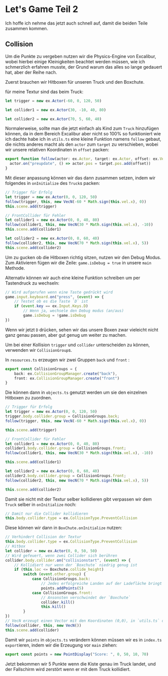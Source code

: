 # Let's Game Teil 2

Ich hoffe ich nehme das jetzt auch schnell auf, damit die beiden Teile zusammen kommen.

## Collision

Um die Punkte zu vergeben nutzen wir die Physics-Engine von Excalibur, wobei hierbei einige Kleinigkeiten beachtet werden müssen, wie ich schmerzlich erfahren musste, der Grund warum das alles so lange gedauert hat, aber der Reihe nach.

Zuerst brauchen wir Hitboxen für unseren Truck und den Boxchute.

für meine Textur sind das beim Truck:

``` typescript
let trigger = new ex.Actor(-60, 0, 120, 50)

let collider1 = new ex.Actor(30, -10, 40, 80)

let collider2 = new ex.Actor(70, 5, 60, 40)
```

Normalerweise, sollte man die jetzt einfach als Kind zum `Truck` hinzufügen können, da in dem Bereich Excalibur aber nicht so 100% so funktioniert wie ich dachte habe ich in `utils.ts` eine kleine Funktion namens `follow` gebaut, die nichts anderes macht als den `actor` zum `target` zu verschieben, wobei wir unsere relativen Koordinaten in `offset` packen:

``` typescript
export function follow(actor: ex.Actor, target: ex.Actor, offset: ex.Vector) {
  actor.on("preupdate", () => actor.pos = target.pos.add(offset))
}
```

Mit dieser anpassung können wir das dann zusammen setzen, indem wir folgendes in `onInitialize` des `Truck`s packen:

``` typescript
// Trigger für Erfolg
let trigger = new ex.Actor(0, 0, 120, 50)
follow(trigger, this, new VecN(-60 * Math.sign(this.vel.x), 0))
this.scene.add(trigger)

// FrontCollider für Fehler
let collider1 = new ex.Actor(0, 0, 40, 80)
follow(collider1, this, new VecN(30 * Math.sign(this.vel.x), -10))
this.scene.add(collider1)

let collider2 = new ex.Actor(0, 0, 60, 40)
follow(collider2, this, new VecN(70 * Math.sign(this.vel.x), 5))
this.scene.add(collider2)
```

Um zu gucken ob die Hitboxen richtig sitzen, nutzen wir den Debug Modus. Zum Aktivieren fügen wir die Zeile:
`game.isDebug = true` in unsere `main` Methode.

Alternativ können wir auch eine kleine Funktion schreiben um per Tastendruck zu wechseln:

``` typescript
// Wird aufgerufen wenn eine Taste gedrückt wird
game.input.keyboard.on("press", (event) => {
    // Testet ob es die Taste `D` ist
    if (event.key == ex.Input.Keys.D)
        // Wenn ja, wechsele den Debug modus (an/aus)
        game.isDebug = !game.isDebug
})
```

Wenn wir jetzt `D` drücken, sehen wir das unsere Boxen zwar vieleicht nicht ganz genau passen, aber gut genug um weiter zu machen.

Um bei einer Kollision `trigger` und `collider` unterscheiden zu können, verwenden wir `CollisionGroup`s.

In `resources.ts` erzeugen wir zwei Gruppen `back` und `front` :

``` typescript
export const CollisionGroups = {
    back: ex.CollisionGroupManager.create("back"),
    front: ex.CollisionGroupManager.create("front")
}
```

Die können dann in `objects.ts` genutzt werden um sie den einzelnen Hitboxen zu zuordnen.

``` typescript
// Trigger für Erfolg
let trigger = new ex.Actor(0, 0, 120, 50)
trigger.body.collider.group = CollisionGroups.back;
follow(trigger, this, new VecN(-60 * Math.sign(this.vel.x), 0))

this.scene.add(trigger)

// FrontCollider für Fehler
let collider1 = new ex.Actor(0, 0, 40, 80)        
collider1.body.collider.group = CollisionGroups.front;
follow(collider1, this, new VecN(30 * Math.sign(this.vel.x), -10))

this.scene.add(collider1)

let collider2 = new ex.Actor(0, 0, 60, 40)
collider2.body.collider.group = CollisionGroups.front;
follow(collider2, this, new VecN(70 * Math.sign(this.vel.x), 5))

this.scene.add(collider2)
```

Damit sie nicht mit der Textur selber kollidieren gibt verpassen wir dem `Truck` selber in `onInitialize` noch:

``` typescript
// Damit nur die Collider kollidieren
this.body.collider.type = ex.CollisionType.PreventCollision
```

Diese können wir dann in `BoxChute.onInitialize` nutzen:

``` typescript
// Verhindert Collision der Textur
this.body.collider.type = ex.CollisionType.PreventCollision
// Hitbox
let collider = new ex.Actor(0, 0, 50, 50)
// Wird gefeuert, wenn zwei Collider sich berühren
collider.body.collider.on("collisionstart", (event) => {
    // Kollidiert nur wenn der `Boxchute` niedrig genug ist
    if (this.loc <= Boxchute.collide_height)
        switch (event.other.group) {
            case CollisionGroups.back:
                // Jedes erfolgreiche Landen auf der Ladefläche bringt 5 Punkte
                points.addPoints(5)
            case CollisionGroups.front:
                // Ansonsten verschwindet der `Boxchute` 
                collider.kill()
                this.kill()
        }
})
// VecN erzeugt einen Vector mit den Koordinaten (0,0), in `utils.ts` definiert
follow(collider, this, new VecN())
this.scene.add(collider)
```

Damit wir `points` in `objects.ts` verändern können müssen wir es in `index.ts`  `export`ieren, indem wir die Erzeugung vor `main` ziehen:
```typescript
export const points = new PointDisplay("Score: ", 0, 50, 10, 70)
```

Jetzt bekommen wir 5 Punkte wenn die Kiste genau im Truck landet, und der Fallschirm wird zerstört wenn er mit dem Truck kollidiert.